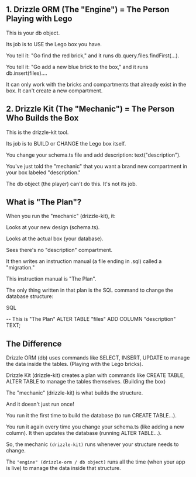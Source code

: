  ## 1. Drizzle ORM (The "Engine") = The Person Playing with Lego
This is your db object.

Its job is to USE the Lego box you have.

You tell it: "Go find the red brick," and it runs db.query.files.findFirst(...).

You tell it: "Go add a new blue brick to the box," and it runs db.insert(files)....

It can only work with the bricks and compartments that already exist in the box. It can't create a new compartment.

## 2. Drizzle Kit (The "Mechanic") = The Person Who Builds the Box
This is the drizzle-kit tool.

Its job is to BUILD or CHANGE the Lego box itself.

You change your schema.ts file and add description: text("description").

You've just told the "mechanic" that you want a brand new compartment in your box labeled "description."

The db object (the player) can't do this. It's not its job.

## What is "The Plan"?
When you run the "mechanic" (drizzle-kit), it:

Looks at your new design (schema.ts).

Looks at the actual box (your database).

Sees there's no "description" compartment.

It then writes an instruction manual (a file ending in .sql) called a "migration."

This instruction manual is "The Plan".

The only thing written in that plan is the SQL command to change the database structure:

SQL

-- This is "The Plan"
ALTER TABLE "files" ADD COLUMN "description" TEXT;
## The Difference
Drizzle ORM (db) uses commands like SELECT, INSERT, UPDATE to manage the data inside the tables. (Playing with the Lego bricks).

Drizzle Kit (drizzle-kit) creates a plan with commands like CREATE TABLE, ALTER TABLE to manage the tables themselves. (Building the box)

The "mechanic" (drizzle-kit) is what builds the structure.

And it doesn't just run once!

You run it the first time to build the database (to run CREATE TABLE...).

You run it again every time you change your schema.ts (like adding a new column). It then updates the database (running ALTER TABLE...).

So, the mechanic `(drizzle-kit)` runs whenever your structure needs to change.

The `"engine" (drizzle-orm / db object)` runs all the time (when your app is live) to manage the data inside that structure.
